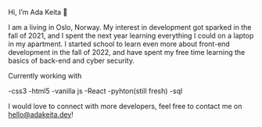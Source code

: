 Hi, I’m Ada Keita :wave:


I am a <developer> living in Oslo, Norway. My interest in development got sparked in the fall of 2021, and I spent the next year learning everything I could on a laptop in my apartment. 
I started school to learn even more about front-end development in the fall of 2022, and have spent my free time  learning the basics of back-end and cyber security. 

Currently working with

-css3
-html5
-vanilla js
-React
-pyhton(still fresh)
-sql


I would love to connect with more developers, feel free to contact me on hello@adakeita.dev!
